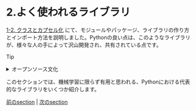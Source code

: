 # 2.よく使われるライブラリ

[1-2. クラスとカプセル化](section1/1-2.md) にて、モジュールやパッケージ、ライブラリの作り方とインポート方法を説明しました。Pythonの良い点は、このようなライブラリが、様々な人の手によって沢山開発され、共有されている点です。

> [!TIP]
> <details>
> <summary>オープンソース文化</summary>
> 
> CSの界隈では、伝統的にソフトウェアのソースコード（プログラムそのもの）を広く公開、共有する文化があります。そのようなソフトウェアは **オープンソース** であると言われます。これは数物系の研究者が論文をarXivに投稿して誰でも読めるようにするのと精神的には似ています。
> 
> 公開したプログラムに対しての権利関係の取り決めを **ライセンス** といいます。ライセンスにはいくつか種類があるので、一度調べてみると良いかと思います。
> </details>

このセクションでは、機械学習に限らず有用と思われる、Pythonにおける代表的なライブラリをいくつか紹介します。

[前のsection](../section1/1-3.md) | [次のsection](2-1.md)